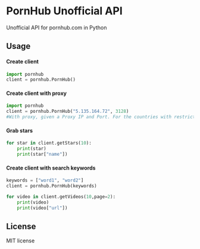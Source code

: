 # PornHub Unofficial API
Unofficial API for pornhub.com in Python

## Usage

#### Create client
```python
import pornhub
client = pornhub.PornHub()
```

#### Create client with proxy 
```python
import pornhub
client = pornhub.PornHub("5.135.164.72", 3128)
#With proxy, given a Proxy IP and Port. For the countries with restricted access like Turkey, etc.
```

#### Grab stars
```python
for star in client.getStars(10):
    print(star)
    print(star["name"])
```

#### Create client with search keywords
```python
keywords = ["word1", "word2"]
client = pornhub.PornHub(keywords)

for video in client.getVideos(10,page=2):
    print(video)
    print(video["url"])
```

## License
MIT license
